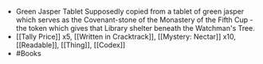 - Green Jasper Tablet
  Supposedly copied from a tablet of green jasper which serves as the Covenant-stone of the Monastery of the Fifth Cup - the token which gives that Library shelter beneath the Watchman's Tree.
- [[Tally Price]] x5, [[Written in Cracktrack]], [[Mystery: Nectar]] x10, [[Readable]], [[Thing]], [[Codex]]
- #Books